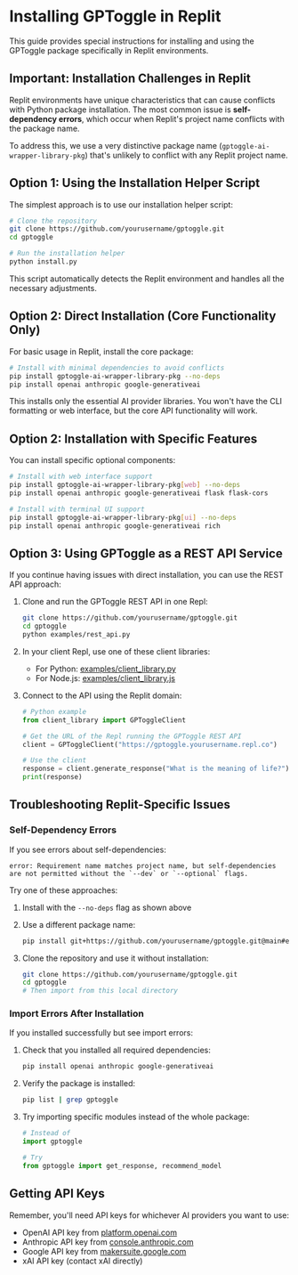 # Installing GPToggle in Replit

This guide provides special instructions for installing and using the GPToggle package specifically in Replit environments.

## Important: Installation Challenges in Replit

Replit environments have unique characteristics that can cause conflicts with Python package installation. The most common issue is **self-dependency errors**, which occur when Replit's project name conflicts with the package name.

To address this, we use a very distinctive package name (`gptoggle-ai-wrapper-library-pkg`) that's unlikely to conflict with any Replit project name.

## Option 1: Using the Installation Helper Script

The simplest approach is to use our installation helper script:

```bash
# Clone the repository
git clone https://github.com/yourusername/gptoggle.git
cd gptoggle

# Run the installation helper
python install.py
```

This script automatically detects the Replit environment and handles all the necessary adjustments.

## Option 2: Direct Installation (Core Functionality Only)

For basic usage in Replit, install the core package:

```bash
# Install with minimal dependencies to avoid conflicts
pip install gptoggle-ai-wrapper-library-pkg --no-deps
pip install openai anthropic google-generativeai
```

This installs only the essential AI provider libraries. You won't have the CLI formatting or web interface, but the core API functionality will work.

## Option 2: Installation with Specific Features

You can install specific optional components:

```bash
# Install with web interface support
pip install gptoggle-ai-wrapper-library-pkg[web] --no-deps
pip install openai anthropic google-generativeai flask flask-cors

# Install with terminal UI support
pip install gptoggle-ai-wrapper-library-pkg[ui] --no-deps
pip install openai anthropic google-generativeai rich
```

## Option 3: Using GPToggle as a REST API Service

If you continue having issues with direct installation, you can use the REST API approach:

1. Clone and run the GPToggle REST API in one Repl:
   ```bash
   git clone https://github.com/yourusername/gptoggle.git
   cd gptoggle
   python examples/rest_api.py
   ```

2. In your client Repl, use one of these client libraries:
   - For Python: [examples/client_library.py](examples/client_library.py)
   - For Node.js: [examples/client_library.js](examples/client_library.js)

3. Connect to the API using the Replit domain:
   ```python
   # Python example
   from client_library import GPToggleClient
   
   # Get the URL of the Repl running the GPToggle REST API
   client = GPToggleClient("https://gptoggle.yourusername.repl.co")
   
   # Use the client
   response = client.generate_response("What is the meaning of life?")
   print(response)
   ```

## Troubleshooting Replit-Specific Issues

### Self-Dependency Errors

If you see errors about self-dependencies:

```
error: Requirement name matches project name, but self-dependencies are not permitted without the `--dev` or `--optional` flags.
```

Try one of these approaches:

1. Install with the `--no-deps` flag as shown above

2. Use a different package name:
   ```bash
   pip install git+https://github.com/yourusername/gptoggle.git@main#egg=gptoggle-ai-wrapper-library-pkg --no-deps
   ```

3. Clone the repository and use it without installation:
   ```bash
   git clone https://github.com/yourusername/gptoggle.git
   cd gptoggle
   # Then import from this local directory
   ```

### Import Errors After Installation

If you installed successfully but see import errors:

1. Check that you installed all required dependencies:
   ```bash
   pip install openai anthropic google-generativeai
   ```

2. Verify the package is installed:
   ```bash
   pip list | grep gptoggle
   ```

3. Try importing specific modules instead of the whole package:
   ```python
   # Instead of 
   import gptoggle
   
   # Try
   from gptoggle import get_response, recommend_model
   ```

## Getting API Keys

Remember, you'll need API keys for whichever AI providers you want to use:

- OpenAI API key from [platform.openai.com](https://platform.openai.com/api-keys)
- Anthropic API key from [console.anthropic.com](https://console.anthropic.com/)
- Google API key from [makersuite.google.com](https://makersuite.google.com/)
- xAI API key (contact xAI directly)